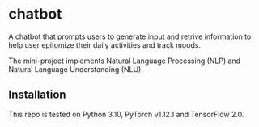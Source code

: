# chatbot

A chatbot that prompts users to generate input and retrive information to help user epitomize their daily activities and track moods. 

The mini-project implements Natural Language Processing (NLP) and Natural Language Understanding (NLU). 


## Installation
This repo is tested on Python 3.10, PyTorch v1.12.1 and TensorFlow 2.0.
